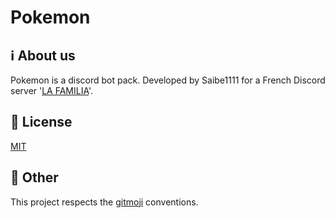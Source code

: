 # Pokemon

## ℹ️ About us
Pokemon is a discord bot pack. 
Developed by Saibe1111 for a French Discord server '[LA FAMILIA](https://discord.com/invite/wV8JeNSEFZ)'.

## 📕 License

[MIT](https://choosealicense.com/licenses/mit/)

## 📌 Other

This project respects the [gitmoji](https://gitmoji.dev/) conventions.
